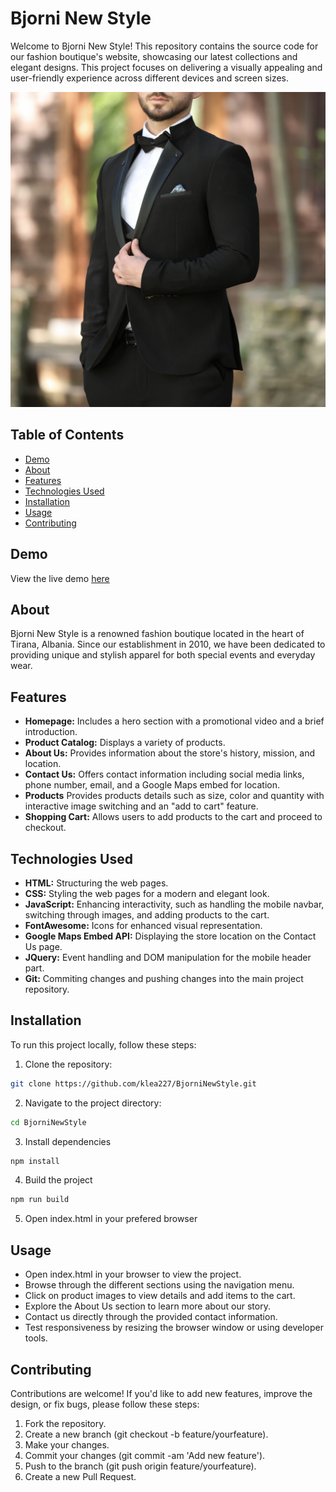 # Bjorni New Style

Welcome to Bjorni New Style! This repository contains the source code for our fashion boutique's website, showcasing our latest collections and elegant designs. This project focuses on delivering a visually appealing and user-friendly experience across different devices and screen sizes.

![Bjorni New Style](prod1.jpg)

## Table of Contents
- [Demo](#demo)
- [About](#about)
- [Features](#features)
- [Technologies Used](#technologies-used)
- [Installation](#installation)
- [Usage](#usage)
- [Contributing](#contributing)

## Demo
View the live demo [here](#klea227.github.io/BjorniNewStyle/)

## About
Bjorni New Style is a renowned fashion boutique located in the heart of Tirana, Albania. Since our establishment in 2010, we have been dedicated to providing unique and stylish apparel for both special events and everyday wear.

## Features

- **Homepage:** Includes a hero section with a promotional video and a brief introduction.
- **Product Catalog:** Displays a variety of products.
- **About Us:** Provides information about the store's history, mission, and location.
- **Contact Us:** Offers contact information including social media links, phone number, email, and a Google Maps embed for location.
- **Products** Provides products details such as size, color and quantity with interactive image switching and an "add to cart" feature.
- **Shopping Cart:** Allows users to add products to the cart and proceed to checkout.
  
## Technologies Used
- **HTML:** Structuring the web pages.
- **CSS:** Styling the web pages for a modern and elegant look.
- **JavaScript:** Enhancing interactivity, such as handling the mobile navbar, switching through images, and adding products to the cart.
- **FontAwesome:** Icons for enhanced visual representation.
- **Google Maps Embed API:** Displaying the store location on the Contact Us page.
- **JQuery:** Event handling and DOM manipulation for the mobile header part.
- **Git:** Commiting changes and pushing changes into the main project repository.
  
## Installation

To run this project locally, follow these steps:

1. Clone the repository:
```bash
git clone https://github.com/klea227/BjorniNewStyle.git
```
2. Navigate to the project directory:
```bash
cd BjorniNewStyle
```
3. Install dependencies
```bash
npm install
```
4. Build the project
```bash
npm run build
```
5. Open index.html in your prefered browser

## Usage
- Open index.html in your browser to view the project.
- Browse through the different sections using the navigation menu.
- Click on product images to view details and add items to the cart.
- Explore the About Us section to learn more about our story.
- Contact us directly through the provided contact information.
- Test responsiveness by resizing the browser window or using developer tools.

## Contributing
Contributions are welcome! If you'd like to add new features, improve the design, or fix bugs, please follow these steps:

1. Fork the repository.
2. Create a new branch (git checkout -b feature/yourfeature).
3. Make your changes.
4. Commit your changes (git commit -am 'Add new feature').
5. Push to the branch (git push origin feature/yourfeature).
6. Create a new Pull Request.

